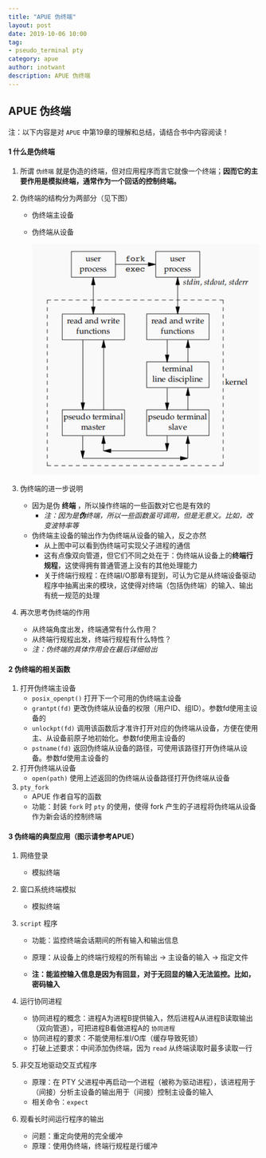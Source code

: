 ```yaml
---
title: "APUE 伪终端" 
layout: post
date: 2019-10-06 10:00
tag:
- pseudo_terminal pty
category: apue
author: inotwant
description: APUE 伪终端
---
```


## APUE 伪终端

注：以下内容是对  `APUE` 中第19章的理解和总结，请结合书中内容阅读！

#### 1 什么是伪终端

1. 所谓 `伪终端` 就是伪造的终端，但对应用程序而言它就像一个终端；**因而它的主要作用是模拟终端，通常作为一个回话的控制终端。**

2. 伪终端的结构分为两部分（见下图）

   - 伪终端主设备

   - 伪终端从设备

     ![伪终端的结构](https://raw.githubusercontent.com/INotWant/INotWant.github.io/master/assets/images/2019-10-06/pty_structure.png)

3. 伪终端的进一步说明

   - 因为是伪 **终端** ，所以操作终端的一些函数对它也是有效的
     - *注：因为是**伪**终端，所以一些函数虽可调用，但是无意义。比如，改变波特率等*
   - 伪终端主设备的输出作为伪终端从设备的输入，反之亦然
     - 从上图中可以看到伪终端可实现父子进程的通信
     - 这有点像双向管道，但它们不同之处在于：伪终端从设备上的**终端行规程**，这使得拥有普通管道上没有的其他处理能力
     - 关于终端行规程：在终端I/O那章有提到，可认为它是从终端设备驱动程序中抽离出来的模块，这使得对终端（包括伪终端）的输入、输出有统一规范的处理

4. 再次思考伪终端的作用

   - 从终端角度出发，终端通常有什么作用？
   - 从终端行规程出发，终端行规程有什么特性？
   - *注：伪终端的具体作用会在最后详细给出*

#### 2 伪终端的相关函数

1. 打开伪终端主设备
   - `posix_openpt()` 打开下一个可用的伪终端主设备
   - `grantpt(fd)` 更改伪终端从设备的权限（用户ID、组ID）。参数fd使用主设备的
   - `unlockpt(fd)` 调用该函数后才准许打开对应的伪终端从设备，方便在使用主、从设备前原子地初始化。参数fd使用主设备的
   - `pstname(fd)` 返回伪终端从设备的路径，可使用该路径打开伪终端从设备。参数fd使用主设备的
2. 打开伪终端从设备
   - `open(path)` 使用上述返回的伪终端从设备路径打开伪终端从设备
3. `pty_fork`
   - APUE 作者自写的函数
   - 功能：封装 `fork` 时 `pty` 的使用，使得 fork 产生的子进程将伪终端从设备作为新会话的控制终端

#### 3 伪终端的典型应用（图示请参考APUE）

1. 网络登录

   - 模拟终端

2. 窗口系统终端模拟

   - 模拟终端

3. `script` 程序

   - 功能：监控终端会话期间的所有输入和输出信息

   - 原理：从设备上的终端行规程的所有输出 -> 主设备的输入 -> 指定文件
   - **注：能监控输入信息是因为有回显，对于无回显的输入无法监控。比如，密码输入**

4. 运行协同进程

   - 协同进程的概念：进程A为进程B提供输入，然后进程A从进程B读取输出（双向管道），可把进程B看做进程A的 `协同进程`
   - 协同进程的要求：不能使用标准I/O库（缓存导致死锁）
   - 打破上述要求：中间添加伪终端，因为 `read` 从终端读取时最多读取一行

5. 非交互地驱动交互式程序

   - 原理：在 PTY 父进程中再启动一个进程（被称为驱动进程），该进程用于（间接）分析主设备的输出用于（间接）控制主设备的输入
   - 相关命令：`expect`

6. 观看长时间运行程序的输出

   - 问题：重定向使用的完全缓冲
   - 原理：使用伪终端，终端行规程是行缓冲